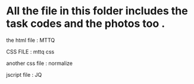 # All the file in this folder includes the task codes and the photos too .

the html file : MTTQ


CSS FILE : mttq css

another css file : normalize

jscript file : JQ
